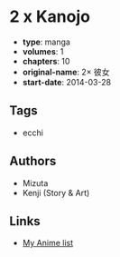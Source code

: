 # 2 x Kanojo

-   **type**: manga
-   **volumes**: 1
-   **chapters**: 10
-   **original-name**: 2× 彼女
-   **start-date**: 2014-03-28

## Tags

-   ecchi

## Authors

-   Mizuta
-   Kenji (Story & Art)

## Links

-   [My Anime list](https://myanimelist.net/manga/78925/2_x_Kanojo)
